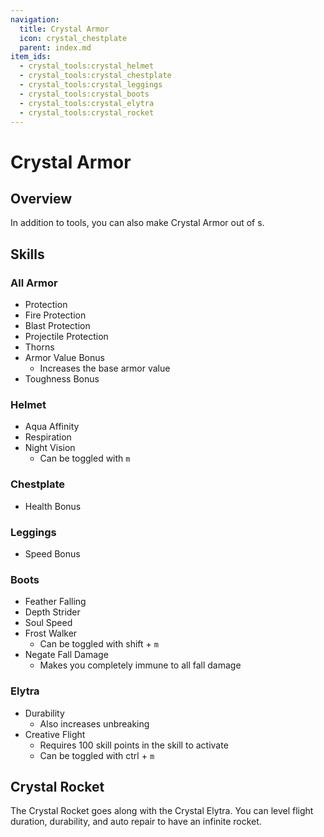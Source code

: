 ```yaml
---
navigation:
  title: Crystal Armor
  icon: crystal_chestplate
  parent: index.md
item_ids:
  - crystal_tools:crystal_helmet
  - crystal_tools:crystal_chestplate
  - crystal_tools:crystal_leggings
  - crystal_tools:crystal_boots
  - crystal_tools:crystal_elytra
  - crystal_tools:crystal_rocket
---
```

# Crystal Armor
## Overview
In addition to tools, you can also make Crystal Armor out of <ItemLink id="crystal" />s.

<Row>
  <Column>
    <RecipeFor id="crystal_helmet" />
    <RecipeFor id="crystal_leggings" />
    <RecipeFor id="crystal_elytra" />
  </Column>
  <Column>
    <RecipeFor id="crystal_chestplate" />
    <RecipeFor id="crystal_boots" />
  </Column>
</Row>

## Skills
### All Armor
- Protection
- Fire Protection
- Blast Protection
- Projectile Protection
- Thorns
- Armor Value Bonus
  - Increases the base armor value
- Toughness Bonus

### Helmet
- Aqua Affinity
- Respiration
- Night Vision
  - Can be toggled with `m`

### Chestplate
- Health Bonus

### Leggings
- Speed Bonus

### Boots
- Feather Falling
- Depth Strider
- Soul Speed
- Frost Walker
    - Can be toggled with shift + `m`
- Negate Fall Damage
  - Makes you completely immune to all fall damage

### Elytra
- Durability
  - Also increases unbreaking
- Creative Flight
  - Requires 100 skill points in the skill to activate
  - Can be toggled with ctrl + `m`

## Crystal Rocket
<RecipeFor id="crystal_rocket" />
The Crystal Rocket goes along with the Crystal Elytra.
You can level flight duration, durability, and auto repair to have an infinite rocket.